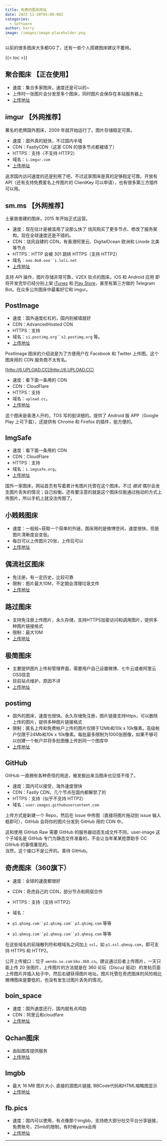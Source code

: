 ```yaml
---
title: 免费的图床网站
date: 2023-11-30T05:00:00Z
categories:
  - Software
author: harry
image: /images/image-placeholder.png
---
```



以前的很多图床大多都GG了，还有一些个人搭建图床建议不要用。

<!--more-->
{{< toc >}}

## 聚合图床 【正在使用】

- 速度：集合多家图床，速度还是可以的~
- 上传时一张图片会分发至多个图床，同时图片会保存在本站服务器上
- [上传地址](https://www.superbed.cn/)

## imgur 【外网推荐】

著名的老牌国外图床，2009 年就开始运行了。图片存储稳定可靠。

- 速度：国外真的挺快，不过国内半墙
- CDN：FastlyCDN（这家 CDN 的很多节点都被墙了）
- HTTPS：支持（不支持 HTTP2）
- 域名：`i.imgur.com`
- [上传地址](https://imgur.com/)

追求国内访问速度的还是别用了吧，不过这家图床是真的足够稳定可靠。开放有 API（还有支持免费匿名上传图片的 ClientKey 可以申请），也有很多第三方插件可以用。

## sm.ms 【外网推荐】

土豪兽兽建的图床，2015 年开始正式运营。

- 速度：现在估计是被滥用了没那么快了 烧风购买了更多节点、修改了服务架构，现在全球速度还是不错的。
- CDN：烧风自建的 CDN，有香港阿里云、DigitalOcean 欧洲和 Linode 北美等节点
- HTTPS：HTTP 会被 301 跳转 HTTPS（支持 HTTP2）
- 域名：`ooo.0o0.ooo``i.loli.net`
- [上传地址](https://sm.ms/)

支持 API 操作，图片存储非常可靠，V2EX 钦点的图床。iOS 和 Android 应用 即将开发完毕已经分别上架 [iTunes](https://itunes.apple.com/app/sm-ms/id1268411917) 和 [Play Store](https://play.google.com/store/apps/details%3Fid%3Dsm.ms)，甚至有第三方做的 Telegram Bot。在众多公共图床中最看好它和 imgur。


## PostImage

- 速度：国外速度杠杠的，国内别被墙就好
- CDN：AdvancedHosted CDN
- HTTPS：支持
- 域名：`s1.postimg.org``s2.postimg.org` 等。
- [上传地址](https://postimages.org/)

PostImage 图床的介绍说是为了方便用户在 Facebook 和 Twitter 上传图。这个图床用的 CDN 服务商不太有名。

 [http://6.UPLOAD.CC](http://6.UPLOAD.CC)

- 速度：看下面一条用的 CDN
- CDN：CloudFlare
- HTTPS：支持
- 域名：`upload.cc`。
- [上传地址](https://upload.cc/)

这个图床是香港人开的，TOS 写的挺详细的。提供了 Android 版 APP（Google Play 上可下载），还提供有 Chrome 和 Firefox 的插件，挺方便的。

## ImgSafe

- 速度：看下面一条用的 CDN
- CDN：CloudFlare
- HTTPS：支持
- 域名：`i.imgsafe.org`。
- [上传地址](https://imgsafe.org/)

国外一家图床，网站首页有写着累计有图片托管在这个图床。不过 _据说_ 偶尔会发生图片丢失的情况；自己权衡。还有要注意的就是这个图床仅能通过拖动的方式上传图片，所以手机上就没法传图了。

## 小贱贱图床

- 速度：一般般~获取一个简单的外链，图床用的是微博空间，速度很快，但是图片清晰度会变低。
- 每日可以上传图片20张，上传后可以
- [上传地址](http://pic.xiaojianjian.net/)



## 偶流社区图床

- 免注册，有一定历史，比较可靠
- 限制：图片最大10M，不定期会清理垃圾文件
- [上传地址](https://upload.ouliu.net/)

## 路过图床

- 支持免注册上传图片，永久存储，支持HTTPS加密访问和调用图片，提供多种图片链接格式
- 限制：最大10M
- [上传地址](https://imgchr.com/)

## 极简图床

- 主要提供图片上传和管理界面，需要用户自己设置微博、七牛云或者阿里云OSS信息
- 目前站点维护，原因不详
- [上传地址](http://jiantuku.com/)

## postimg

- 国外的图床，速度也很快。永久存储免注册，图片链接支持https，可以删除上传的图片，提供多种图片链接格式
- 限制：匿名上传和免费帐户上传的图片仅限于12Mb和10k x 10k像素。高级帐户仅限于24Mb和10k x 10k像素。每批最多限制为1000张图像，如果不够可以创建一个帐户并将多批图像上传到同一个图库中
- [上传地址](https://postimages.org/)

## GitHub

GitHub 一直拥有各种奇怪的用途，被发掘出来当图床也见怪不怪了。

- 速度：国内可以接受，海外速度很快
- CDN：Fastly CDN，几个节点在国内都解禁了的
- HTTPS：支持（似乎不支持 HTTP2）
- 域名：`user-images.githubusercontent.com`

上传方式是新建一个 Repo，然后在 Issue 中传图（直接将图片拖动到 issue 输入框即可），GitHub 会将你的图片分发到 GitHub 用的 CDN 中。

这和使用 GitHub Raw 需要 GitHub 的服务器动态生成文件不同，user-image 这个子域名是 GitHub 专门为静态文件准备的，不会让当年某某抢票助手 CC GitHub 的事情重现的。  
当然，这个接口不是公开的。善待 GitHub。

## 奇虎图床（360旗下）

- 速度：全球的速度都很好
- CDN：奇虎自己的 CDN，部分节点和网宿合作
- HTTPS：支持（支持 HTTP2）
- 域名：

- `p1.qhimg.com``p2.qhimg.com``p3.qhimg.com` 等等
- `p1.qhmsg.com``p2.qhmsg.com``p3.qhmsg.com` 等等

  

在这些域名的前端散列符和根域名之间加上 `ssl`，如 `p1.ssl.qhmsg.com`，即可支持 HTTPS 和 HTTP2。

公开上传接口：位于 `wenda.so.com` `bbs.360.cn`。建议通过后者上传图片，一天只能上传 20 张图片，上传图片的方法就是在 360 论坛（Discuz 驱动）的发帖页面上传图片并插入帖子中，然后右键获得图片地址。图片托管在奇虎图床的风险相比微博图床是要低的，也没有发生过图片丢失的情况。

## boin_space

- 速度：国外速度还行，国内就有点鸡肋
- CDN：阿里云和cloudfare
- [上传地址](https://boin.space/)

## Qchan图床

- 由贴图库提供服务
- [上传地址](http://tuchuang.org/)

## Imgbb

- 最大 16 MB 图片大小. 直接的源图片链接, BBCode代码和HTML缩略图显示
- [上传地址](https://zh-cn.imgbb.com/)

## fb.pics

- 速度：国内可以使用，有点像那个imgbb，支持绝大部分社交平台分享链接，免费账号，25mb的限制，有时候yama会用
- [上传地址](http://photobucket.com/)

---
